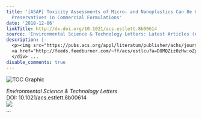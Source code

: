 ```yaml
---
title: '[ASAP] Toxicity Assessments of Micro- and Nanoplastics Can Be Confounded by
  Preservatives in Commercial Formulations'
date: '2018-12-06'
linkTitle: http://dx.doi.org/10.1021/acs.estlett.8b00614
source: 'Environmental Science & Technology Letters: Latest Articles (ACS Publications)'
description: |-
  <p><img src="https://pubs.acs.org/appl/literatum/publisher/achs/journals/content/estlcu/0/estlcu.ahead-of-print/acs.estlett.8b00614/20181206/images/medium/ez-2018-00614m_0004.gif" alt="TOC Graphic"/></p><div><cite>Environmental Science & Technology Letters</cite></div><div>DOI: 10.1021/acs.estlett.8b00614</div><div class="feedflare">
  <a href="http://feeds.feedburner.com/~ff/acs/estlcu?a=D8MQZiz0zHw:oZpW5NOoAH8:yIl2AUoC8zA"><img src="http://feeds.feedburner.com/~ff/acs/estlcu?d=yIl2AUoC8zA" border="0"></img></a>
  </div> ...
disable_comments: true
---
```

<p><img src="https://pubs.acs.org/appl/literatum/publisher/achs/journals/content/estlcu/0/estlcu.ahead-of-print/acs.estlett.8b00614/20181206/images/medium/ez-2018-00614m_0004.gif" alt="TOC Graphic"/></p><div><cite>Environmental Science & Technology Letters</cite></div><div>DOI: 10.1021/acs.estlett.8b00614</div><div class="feedflare">
<a href="http://feeds.feedburner.com/~ff/acs/estlcu?a=D8MQZiz0zHw:oZpW5NOoAH8:yIl2AUoC8zA"><img src="http://feeds.feedburner.com/~ff/acs/estlcu?d=yIl2AUoC8zA" border="0"></img></a>
</div> ...